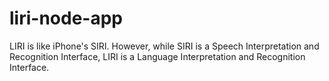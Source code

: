 # liri-node-app
LIRI is like iPhone's SIRI. However, while SIRI is a Speech Interpretation and Recognition Interface, LIRI is a Language Interpretation and Recognition Interface.

